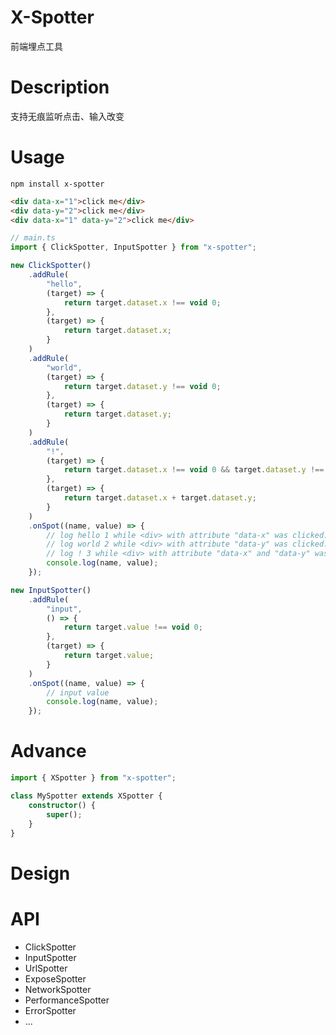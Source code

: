 # X-Spotter

前端埋点工具

# Description

支持无痕监听点击、输入改变

# Usage

```shell
npm install x-spotter
```

```html
<div data-x="1">click me</div>
<div data-y="2">click me</div>
<div data-x="1" data-y="2">click me</div>
```

```typescript
// main.ts
import { ClickSpotter, InputSpotter } from "x-spotter";

new ClickSpotter()
	.addRule(
		"hello",
		(target) => {
			return target.dataset.x !== void 0;
		},
		(target) => {
			return target.dataset.x;
		}
	)
	.addRule(
		"world",
		(target) => {
			return target.dataset.y !== void 0;
		},
		(target) => {
			return target.dataset.y;
		}
	)
	.addRule(
		"!",
		(target) => {
			return target.dataset.x !== void 0 && target.dataset.y !== void 0;
		},
		(target) => {
			return target.dataset.x + target.dataset.y;
		}
	)
	.onSpot((name, value) => {
		// log hello 1 while <div> with attribute "data-x" was clicked.
		// log world 2 while <div> with attribute "data-y" was clicked.
		// log ! 3 while <div> with attribute "data-x" and "data-y" was clicked.
		console.log(name, value);
	});

new InputSpotter()
	.addRule(
		"input",
		() => {
			return target.value !== void 0;
		},
		(target) => {
			return target.value;
		}
	)
	.onSpot((name, value) => {
		// input value
		console.log(name, value);
	});
```

# Advance

```typescript
import { XSpotter } from "x-spotter";

class MySpotter extends XSpotter {
	constructor() {
		super();
	}
}
```

# Design

<!-- <img width="1163" alt="image" src="https://user-images.githubusercontent.com/25792845/226158582-519e8cb3-4e92-4972-9632-f07d42f7d0ff.png"> -->

# API

- ClickSpotter
- InputSpotter
- UrlSpotter
- ExposeSpotter
- NetworkSpotter
- PerformanceSpotter
- ErrorSpotter
- ...
